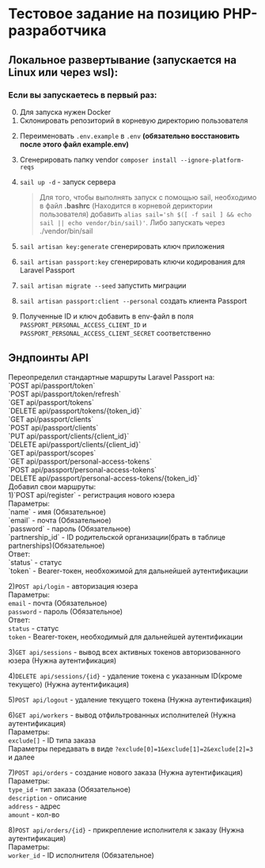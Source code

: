 <h1>Тестовое задание на позицию PHP-разработчика</h1>

<h2>Локальное развертывание (запускается на Linux или через wsl):</h2>
<h3>Если вы запускаетесь в первый раз:</h3>
<ol start="0">
<li>
Для запуска нужен Docker</li>

<li>
Склонировать репозиторий в корневую директорию пользователя</li>

<li>

Переименовать `.env.example` в `.env` <b>(обязательно восстановить после этого файл example.env)</b> </li>

<li>

Сгенерировать папку vendor `composer install --ignore-platform-reqs` </li>

<li> 

`sail up -d` - запуск сервера</li>

>Для того, чтобы выполнять запуск с помощью sail, необходимо в файл <b>.bashrc</b> (Находится в корневой дериктории пользователя) добавить `alias sail='sh $([ -f sail ] && echo sail || echo vendor/bin/sail)'`. Либо запускать через ./vendor/bin/sail<br>

<li>

 `sail artisan key:generate` сгенерировать ключ приложения</li>

<li>

`sail artisan passport:key` сгенерировать ключи кодирования для Laravel Passport</li>

<li>

`sail artisan migrate --seed` запустить миграции</li>

<li>

`sail artisan passport:client --personal` создать клиента Passport</li>

<li>

Полученные ID и ключ добавить в env-файл в поля `PASSPORT_PERSONAL_ACCESS_CLIENT_ID` и `PASSPORT_PERSONAL_ACCESS_CLIENT_SECRET` соответственно</li>

</ol>

<h2>Эндпоинты API</h2>
Переопределил стандартные маршруты Laravel Passport на:<br>
`POST	api/passport/token`<br>
`POST	api/passport/token/refresh`<br>
`GET	api/passport/tokens`<br>
`DELETE	api/passport/tokens/{token_id}`<br>
`GET	api/passport/clients`<br>
`POST	api/passport/clients`<br>
`PUT	api/passport/clients/{client_id}`<br>
`DELETE	api/passport/clients/{client_id}`<br>
`GET	api/passport/scopes`<br>
`GET	api/passport/personal-access-tokens`<br>
`POST	api/passport/personal-access-tokens`<br>
`DELETE	api/passport/personal-access-tokens/{token_id}`<br>
Добавил свои маршруты:<br>
1)`POST api/register` - регистрация нового юзера<br>
Параметры:<br>
`name` - имя (Обязательное)<br>
`email` - почта (Обязательное)<br>
`password` - пароль (Обязательное)<br>
`partnership_id` - ID родительской организации(брать в таблице partnerships)(Обязательное)<br>
Ответ:<br>
`status` - статус<br>
`token` - Bearer-токен, необхожимой для дальнейшей аутентификации<br>

2)`POST api/login` - авторизация юзера<br>
Параметры:<br>
`email` - почта (Обязательное)<br>
`password` - пароль (Обязательное)<br>
Ответ:<br>
`status` - статус<br>
`token` - Bearer-токен, необходимый для дальнейшей аутентификации<br>

3)`GET api/sessions` - вывод всех активных токенов авторизованного юзера (Нужна аутентификация)

4)`DELETE api/sessions/{id}` - удаление токена с указанным ID(кроме текущего) (Нужна аутентификация)

5)`POST api/logout` - удаление текущего токена (Нужна аутентификация)

6)`GET api/workers` - вывод отфильтрованных исполнителей (Нужна аутентификация)<br>
Параметры:<br>
`exclude[]` - ID типа заказа<br>
Параметры передавать в виде `?exclude[0]=1&exclude[1]=2&exclude[2]=3` и далее<br>

7)`POST api/orders` - создание нового заказа (Нужна аутентификация)<br>
Параметры:<br>
`type_id` - тип заказа (Обязательное)<br>
`description` - описание<br>
`address` - адрес<br>
`amount` - кол-во<br>

8)`POST api/orders/{id}` - прикрепление исполнителя к заказу (Нужна аутентификация)<br>
Параметры:<br>
`worker_id` - ID исполнителя (Обязательное)<br>





